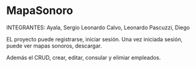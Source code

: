 # MapaSonoro
INTEGRANTES: Ayala, Sergio Leonardo
            Calvo, Leonardo
            Pascuzzi, Diego


EL proyecto puede registrarse, iniciar sesión. Una vez iniciada sesión, puede ver mapas sonoros, descargar. 

Además el CRUD, crear, editar, consular y elimiar empleados.